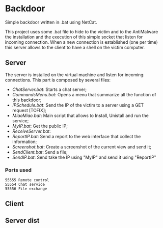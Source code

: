 # Backdoor

Simple backdoor written in .bat using NetCat.

This project uses some .bat file to hide to the victim and to the AntiMalware the installation and the execution of this simple socket that listen for incoming connection.
When a new connection is established (one per time) this server allows to the client to have a shell on the victim computer.

## Server
The server is installed on the virtual machine and listen for incoming connections. This part is composed by several files:
* *ChatServer.bat*: Starts a chat server;
* *CommandsMenu.bat*: Opens a menu that summarize all the function of this backdoor;
* *IPSchedule.bat*: Send the IP of the victim to a server using a GET request [TOFIX];
* *MiaoMiao.bat*: Main script that allows to Install, Unistall and run the service;
* *MyIP.bat*: Get the public IP;
* *ReceiveServer.bat*:
* *ReportIP.bat*: Send a report to the web interface that collect the information;
* *Screenshot.bat*: Create a screenshot of the current view and send it;
* *SendClient.bat*: Send a file;
* *SendIP.bat*: Send take the IP using "MyIP" and send it using "ReportIP"

### Ports used

	55555 Remote control
	55554 Chat service
	55556 File exchange


## Client


## Server dist
